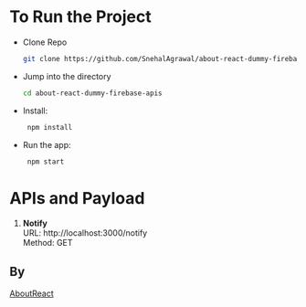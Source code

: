 # To Run the Project

- Clone Repo

  ```bash
  git clone https://github.com/SnehalAgrawal/about-react-dummy-firebase-apis.git
  ```

- Jump into the directory

  ```bash
  cd about-react-dummy-firebase-apis
  ```

- Install:

  ```bash
   npm install
  ```

- Run the app:
  ```bash
   npm start
  ```

# APIs and Payload

1. **Notify**\
   URL: http://localhost:3000/notify \
   Method: GET

## By

[AboutReact](https://aboutrect.com)
